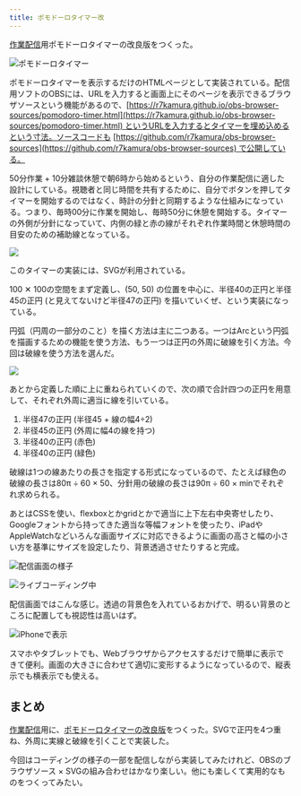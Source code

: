 ```yaml
---
title: ポモドーロタイマー改
---
```

[作業配信](https://www.youtube.com/c/r7kamura)用ポモドーロタイマーの改良版をつくった。

![](https://lh3.googleusercontent.com/sTqIUvoGf4j68z1ZA5Y52_EkidU1hUxR0HofdHqVNA73LxsuNOH2C2GS4XDsSiD2mPod-6m817kLDLHLCd7UZF8hRz6gxxJjsYZLvZLfxpPXJxWlliZULaTtZRg5pkRFaJ7ibjbedtEzbfOSTC-3EyXflVtL9OcSmsHn1AzYHGAJwfsEjAFJ3zAmyzM1tA "ポモドーロタイマー")

ポモドーロタイマーを表示するだけのHTMLページとして実装されている。配信用ソフトのOBSには、URLを入力すると画面上にそのページを表示できるブラウザソースという機能があるので、[https://r7kamura.github.io/obs-browser-sources/pomodoro-timer.html](https://r7kamura.github.io/obs-browser-sources/pomodoro-timer.html) というURLを入力するとタイマーを埋め込めるという寸法。ソースコードも [https://github.com/r7kamura/obs-browser-sources](https://github.com/r7kamura/obs-browser-sources) で公開している。

50分作業 + 10分雑談休憩で朝6時から始めるという、自分の作業配信に適した設計にしている。視聴者と同じ時間を共有するために、自分でボタンを押してタイマーを開始するのではなく、時計の分針と同期するような仕組みになっている。つまり、毎時00分に作業を開始し、毎時50分に休憩を開始する。タイマーの外側が分針になっていて、内側の緑と赤の線がそれぞれ作業時間と休憩時間の目安のための補助線となっている。

![](https://lh6.googleusercontent.com/c8jlgQUSe4osei_6xsfIwxml7mnooQtgHUz7ux4c5XVDkoeD1MYuU-9GAhHqQ0IYCBJjpGkyoGj4YIwyBTBaws53LkkFDXeuUPESq6nIsqpDsO-mxMsIgV1oL40P7kQdtqkKgD49X72st8bxWMCpmia9paZcLvpF9670K7_MLfW7SRmV-xKzaQvwum5fRw)

このタイマーの実装には、SVGが利用されている。

100 ✕ 100の空間をまず定義し、(50, 50) の位置を中心に、半径40の正円と半径45の正円 (と見えてないけど半径47の正円) を描いていくぜ、という実装になっている。

円弧（円周の一部分のこと）を描く方法は主に二つある。一つはArcという円弧を描画するための機能を使う方法、もう一つは正円の外周に破線を引く方法。今回は破線を使う方法を選んだ。

![](https://lh3.googleusercontent.com/_brqcLPEviVntuuw0pz3vYJ9jr96MhlNvj0Rm8eNZJxMxXmNe7J3bOB0ji9iPO9QJpeUR7IyClonKeUzsChHlYlvqNXb9v9ghlQbpDnR0VfAouyNPEvmbXvJFgjtFJvqdgI6k6qC6gi1uHITXFLJ4NYV5cRLtNOlXdwpa2o-ItaxOPFokQIwmdQbP2gCMg)

あとから定義した順に上に重ねられていくので、次の順で合計四つの正円を用意して、それぞれ外周に適当に線を引いている。

1.  半径47の正円 (半径45 + 線の幅4÷2)
2.  半径45の正円 (外周に幅4の線を持つ)
3.  半径40の正円 (赤色)
4.  半径40の正円 (緑色)

破線は1つの線あたりの長さを指定する形式になっているので、たとえば緑色の破線の長さは80π ÷ 60 × 50、分針用の破線の長さは90π ÷ 60 × minでそれぞれ求められる。

あとはCSSを使い、flexboxとかgridとかで適当に上下左右中央寄せしたり、Googleフォントから持ってきた適当な等幅フォントを使ったり、iPadやAppleWatchなどいろんな画面サイズに対応できるように画面の高さと幅の小さい方を基準にサイズを設定したり、背景透過させたりすると完成。

![](https://lh5.googleusercontent.com/OHHSBPJJeVFeG1Pyc1CVKnV8EHJH3xe1SLH1J2F3p8QqPhQ5sWOmZzCD7hNPu-jsl1qkjZNvdbIXOeVpxCJsrI2Y1K0BktRvbk9gI2H0yBikP2AWxzpTeyZFB7jQCdbr2ycLy5fbXCj-X-naNctNSCFG3CVEJkzTSJKZsJjnIdLjclBA4MfK2BRqZqfzww "配信画面の様子")

![](https://lh6.googleusercontent.com/pMQe0HD0qqhDPyceMNNKTNfsolRCp7RUotQ4XiY5coM3lAv1Rl810016gn-vfb3ucz_ePnBmQJXCPHDWOI1FpBU2DkTZCyU7wSNtzRhgGZLbNUuuRyzrOmiZ-diqFJUb5j-tAKNTv0nvH88eXFN3UD1OvuzS2yU8mrYdfVt9SCZ0iHAwG4DbmUDIPKMCOQ "ライブコーディング中")

配信画面ではこんな感じ。透過の背景色を入れているおかげで、明るい背景のところに配置しても視認性は高いはず。

![](https://lh5.googleusercontent.com/TPPBwGGn_gPHL8phtkI3j-2MoQp_yJ5jXUG_brHFNotUBARIJUCaXM_4JVRW1qme0ebiGhJ3zx-8nTvO1CLG90rXmnztEHJ6xUVOLRZcHSeXjN4p-BuwGY2EUpeLmQ-_vaGtYjMY01e1aRfajLLgn_Ir-iXYjsJNaDFXXwPNQQ-iNFY9vHJQJAVzGqqvdA "iPhoneで表示")

スマホやタブレットでも、Webブラウザからアクセスするだけで簡単に表示できて便利。画面の大きさに合わせて適切に変形するようになっているので、縦表示でも横表示でも使える。

まとめ
---

[作業配信](https://www.youtube.com/c/r7kamura)用に、[ポモドーロタイマーの改良版](https://github.com/r7kamura/obs-browser-sources)をつくった。SVGで正円を4つ重ね、外周に実線と破線を引くことで実装した。

今回はコーディングの様子の一部を配信しながら実装してみたけれど、OBSのブラウザソース × SVGの組み合わせはかなり楽しい。他にも楽しくて実用的なものをつくってみたい。
